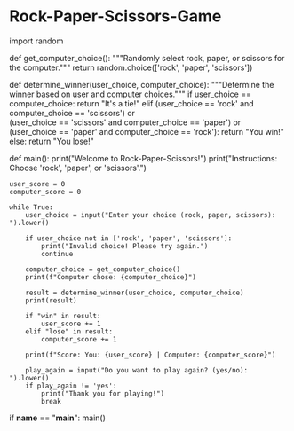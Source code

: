 # Rock-Paper-Scissors-Game

import random

def get_computer_choice():
    """Randomly select rock, paper, or scissors for the computer."""
    return random.choice(['rock', 'paper', 'scissors'])

def determine_winner(user_choice, computer_choice):
    """Determine the winner based on user and computer choices."""
    if user_choice == computer_choice:
        return "It's a tie!"
    elif (user_choice == 'rock' and computer_choice == 'scissors') or \
         (user_choice == 'scissors' and computer_choice == 'paper') or \
         (user_choice == 'paper' and computer_choice == 'rock'):
        return "You win!"
    else:
        return "You lose!"

def main():
    print("Welcome to Rock-Paper-Scissors!")
    print("Instructions: Choose 'rock', 'paper', or 'scissors'.")

    user_score = 0
    computer_score = 0

    while True:
        user_choice = input("Enter your choice (rock, paper, scissors): ").lower()

        if user_choice not in ['rock', 'paper', 'scissors']:
            print("Invalid choice! Please try again.")
            continue

        computer_choice = get_computer_choice()
        print(f"Computer chose: {computer_choice}")

        result = determine_winner(user_choice, computer_choice)
        print(result)

        if "win" in result:
            user_score += 1
        elif "lose" in result:
            computer_score += 1

        print(f"Score: You: {user_score} | Computer: {computer_score}")

        play_again = input("Do you want to play again? (yes/no): ").lower()
        if play_again != 'yes':
            print("Thank you for playing!")
            break

if __name__ == "__main__":
    main()
